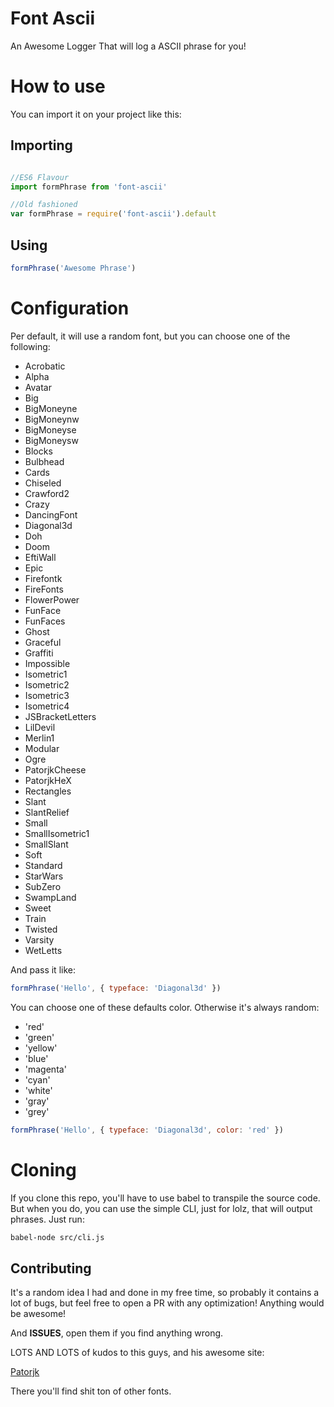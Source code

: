 # Font Ascii

An Awesome Logger That will log a ASCII phrase for you!

# How to use
You can import it on your project like this:

## Importing
``` javascript

//ES6 Flavour
import formPhrase from 'font-ascii'

//Old fashioned
var formPhrase = require('font-ascii').default

```

## Using
``` javascript
formPhrase('Awesome Phrase')
```

# Configuration
Per default, it will use a random font, but you can choose one of the following:

 - Acrobatic
 - Alpha
 - Avatar
 - Big
 - BigMoneyne
 - BigMoneynw
 - BigMoneyse
 - BigMoneysw
 - Blocks
 - Bulbhead
 - Cards
 - Chiseled
 - Crawford2
 - Crazy
 - DancingFont
 - Diagonal3d
 - Doh
 - Doom
 - EftiWall
 - Epic
 - Firefontk
 - FireFonts
 - FlowerPower
 - FunFace
 - FunFaces
 - Ghost
 - Graceful
 - Graffiti
 - Impossible
 - Isometric1
 - Isometric2
 - Isometric3
 - Isometric4
 - JSBracketLetters
 - LilDevil
 - Merlin1
 - Modular
 - Ogre
 - PatorjkCheese
 - PatorjkHeX
 - Rectangles
 - Slant
 - SlantRelief
 - Small
 - SmallIsometric1
 - SmallSlant
 - Soft
 - Standard
 - StarWars
 - SubZero
 - SwampLand
 - Sweet
 - Train
 - Twisted
 - Varsity
 - WetLetts

And pass it like:

``` javascript
formPhrase('Hello', { typeface: 'Diagonal3d' })
```

You can choose one of these defaults color. Otherwise it's always random:

 - 'red'
 - 'green'
 - 'yellow'
 - 'blue'
 - 'magenta'
 - 'cyan'
 - 'white'
 - 'gray'
 - 'grey'

``` javascript
formPhrase('Hello', { typeface: 'Diagonal3d', color: 'red' })
```

# Cloning

If you clone this repo, you'll have to use babel to transpile the source code.
But when you do, you can use the simple CLI, just for lolz, that will output phrases. Just run:

``` bash
babel-node src/cli.js
```

## Contributing

It's a random idea I had and done in my free time, so probably it contains a lot of bugs, but feel free to open a PR with any optimization! Anything would be awesome!

And **ISSUES**, open them if you find anything wrong.

LOTS AND LOTS of kudos to this guys, and his awesome site:

[Patorjk](http://patorjk.com/software/taag/#p=display&f=Alpha&t=A)

There you'll find shit ton of other fonts.

